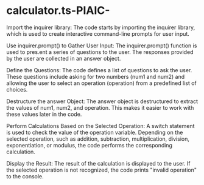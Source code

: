 # calculator.ts-PIAIC-
Import the inquirer library: The code starts by importing the inquirer library, which is used to create interactive command-line prompts for user input.

Use inquirer.prompt() to Gather User Input: The inquirer.prompt() function is used to pres.ent a series of questions to the user. The responses provided by the user are collected in an answer object.

Define the Questions: The code defines a list of questions to ask the user. These questions include asking for two numbers (num1 and num2) and allowing the user to select an operation (operation) from a predefined list of choices.

Destructure the answer Object: The answer object is destructured to extract the values of num1, num2, and operation. This makes it easier to work with these values later in the code.

Perform Calculations Based on the Selected Operation: A switch statement is used to check the value of the operation variable. Depending on the selected operation, such as addition, subtraction, multiplication, division, exponentiation, or modulus, the code performs the corresponding calculation.

Display the Result: The result of the calculation is displayed to the user. If the selected operation is not recognized, the code prints "invalid operation" to the console.





